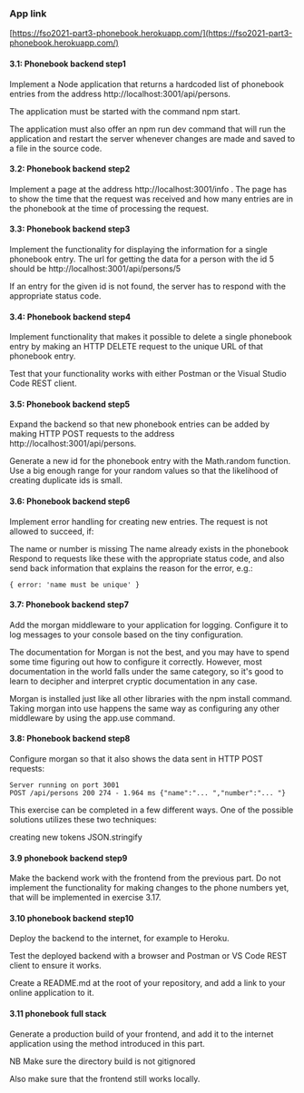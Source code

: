 ### App link

[https://fso2021-part3-phonebook.herokuapp.com/](https://fso2021-part3-phonebook.herokuapp.com/)

#### 3.1: Phonebook backend step1

Implement a Node application that returns a hardcoded list of phonebook entries from the address http://localhost:3001/api/persons.

The application must be started with the command npm start.

The application must also offer an npm run dev command that will run the application and restart the server whenever changes are made and saved to a file in the source code.

#### 3.2: Phonebook backend step2

Implement a page at the address http://localhost:3001/info .
The page has to show the time that the request was received and how many entries are in the phonebook at the time of processing the request.

#### 3.3: Phonebook backend step3

Implement the functionality for displaying the information for a single phonebook entry. The url for getting the data for a person with the id 5 should be http://localhost:3001/api/persons/5

If an entry for the given id is not found, the server has to respond with the appropriate status code.

#### 3.4: Phonebook backend step4

Implement functionality that makes it possible to delete a single phonebook entry by making an HTTP DELETE request to the unique URL of that phonebook entry.

Test that your functionality works with either Postman or the Visual Studio Code REST client.

#### 3.5: Phonebook backend step5

Expand the backend so that new phonebook entries can be added by making HTTP POST requests to the address http://localhost:3001/api/persons.

Generate a new id for the phonebook entry with the Math.random function. Use a big enough range for your random values so that the likelihood of creating duplicate ids is small.

#### 3.6: Phonebook backend step6

Implement error handling for creating new entries. The request is not allowed to succeed, if:

The name or number is missing
The name already exists in the phonebook
Respond to requests like these with the appropriate status code, and also send back information that explains the reason for the error, e.g.:

```
{ error: 'name must be unique' }
```

#### 3.7: Phonebook backend step7

Add the morgan middleware to your application for logging. Configure it to log messages to your console based on the tiny configuration.

The documentation for Morgan is not the best, and you may have to spend some time figuring out how to configure it correctly. However, most documentation in the world falls under the same category, so it's good to learn to decipher and interpret cryptic documentation in any case.

Morgan is installed just like all other libraries with the npm install command. Taking morgan into use happens the same way as configuring any other middleware by using the app.use command.

#### 3.8: Phonebook backend step8

Configure morgan so that it also shows the data sent in HTTP POST requests:

```
Server running on port 3001
POST /api/persons 200 274 - 1.964 ms {"name":"... ","number":"... "}
```

This exercise can be completed in a few different ways. One of the possible solutions utilizes these two techniques:

creating new tokens
JSON.stringify

#### 3.9 phonebook backend step9

Make the backend work with the frontend from the previous part. Do not implement the functionality for making changes to the phone numbers yet, that will be implemented in exercise 3.17.

#### 3.10 phonebook backend step10

Deploy the backend to the internet, for example to Heroku.

Test the deployed backend with a browser and Postman or VS Code REST client to ensure it works.

Create a README.md at the root of your repository, and add a link to your online application to it.

#### 3.11 phonebook full stack

Generate a production build of your frontend, and add it to the internet application using the method introduced in this part.

NB Make sure the directory build is not gitignored

Also make sure that the frontend still works locally.
